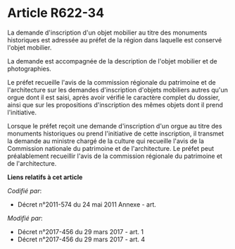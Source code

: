 # Article R622-34

La demande d'inscription d'un objet mobilier au titre des monuments historiques est adressée au préfet de la région dans
laquelle est conservé l'objet mobilier. 

La demande est accompagnée de la description de l'objet mobilier et de photographies. 

Le préfet recueille l'avis de la    commission régionale du patrimoine et de l'architecture sur les demandes d'inscription
d'objets mobiliers autres qu'un orgue dont il est saisi, après avoir vérifié le caractère complet du dossier, ainsi que sur
les propositions d'inscription des mêmes objets dont il prend l'initiative. 

Lorsque le préfet reçoit une demande d'inscription d'un orgue au titre des monuments historiques ou prend l'initiative de
cette inscription, il transmet la demande au ministre chargé de la culture qui recueille l'avis de la Commission nationale du
patrimoine et de l'architecture. Le préfet peut préalablement recueillir l'avis de la    commission régionale du patrimoine
et de l'architecture.

**Liens relatifs à cet article**

_Codifié par_:

  - Décret n°2011-574 du 24 mai 2011 Annexe - art.

_Modifié par_:

  - Décret n°2017-456 du 29 mars 2017 - art. 1
  - Décret n°2017-456 du 29 mars 2017 - art. 4
